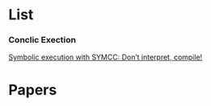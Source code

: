 # List

### Conclic Exection
[Symbolic execution with SYMCC: Don’t interpret, compile!](https://www.usenix.org/system/files/sec20-poeplau.pdf)
# Papers 






